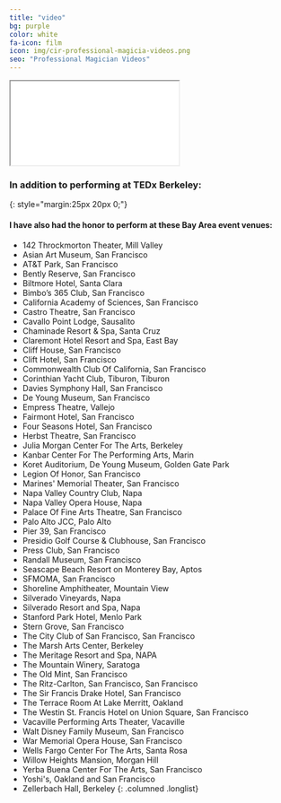 ```yaml
---
title: "video"
bg: purple
color: white
fa-icon: film
icon: img/cir-professional-magicia-videos.png
seo: "Professional Magician Videos"
---
```


<div class="icontain"><iframe src="//www.youtube.com/embed/S55cjzSlssc" allowfullscreen></iframe></div>

### In addition to performing at TEDx Berkeley:
{: style="margin:25px 20px 0;"}

#### **I have also had the honor to perform at these Bay Area event venues:**

- 142 Throckmorton Theater, Mill Valley
- Asian Art Museum, San Francisco
- AT&T Park, San Francisco
- Bently Reserve, San Francisco
- Biltmore Hotel, Santa Clara
- Bimbo’s 365 Club, San Francisco
- California Academy of Sciences, San Francisco
- Castro Theatre, San Francisco
- Cavallo Point Lodge, Sausalito
- Chaminade Resort & Spa, Santa Cruz
- Claremont Hotel Resort and Spa, East Bay
- Cliff House, San Francisco
- Clift Hotel, San Francisco
- Commonwealth Club Of California, San Francisco
- Corinthian Yacht Club, Tiburon, Tiburon
- Davies Symphony Hall, San Francisco
- De Young Museum, San Francisco
- Empress Theatre, Vallejo
- Fairmont Hotel,  San Francisco
- Four Seasons Hotel, San Francisco
- Herbst Theatre, San Francisco
- Julia Morgan Center For The Arts, Berkeley
- Kanbar Center For The Performing Arts, Marin
- Koret Auditorium, De Young Museum, Golden Gate Park
- Legion Of Honor, San Francisco
- Marines' Memorial Theater, San Francisco
- Napa Valley Country Club, Napa
- Napa Valley Opera House, Napa
- Palace Of Fine Arts Theatre, San Francisco
- Palo Alto JCC, Palo Alto
- Pier 39, San Francisco
- Presidio Golf Course & Clubhouse, San Francisco
- Press Club, San Francisco
- Randall Museum, San Francisco
- Seascape Beach Resort on Monterey Bay, Aptos
- SFMOMA, San Francisco
- Shoreline Amphitheater, Mountain View
- Silverado Vineyards, Napa
- Silverado Resort and Spa, Napa
- Stanford Park Hotel, Menlo Park
- Stern Grove, San Francisco
- The City Club of San Francisco, San Francisco
- The Marsh Arts Center, Berkeley
- The Meritage Resort and Spa, NAPA
- The Mountain Winery, Saratoga
- The Old Mint, San Francisco
- The Ritz-Carlton, San Francisco, San Francisco
- The Sir Francis Drake Hotel, San Francisco
- The Terrace Room At Lake Merritt, Oakland
- The Westin St. Francis Hotel on Union Square, San Francisco
- Vacaville Performing Arts Theater, Vacaville
- Walt Disney Family Museum, San Francisco
- War Memorial Opera House, San Francisco
- Wells Fargo Center For The Arts, Santa Rosa
- Willow Heights Mansion, Morgan Hill
- Yerba Buena Center For The Arts, San Francisco
- Yoshi's, Oakland and San Francisco
- Zellerbach Hall, Berkeley
{: .columned .longlist}
